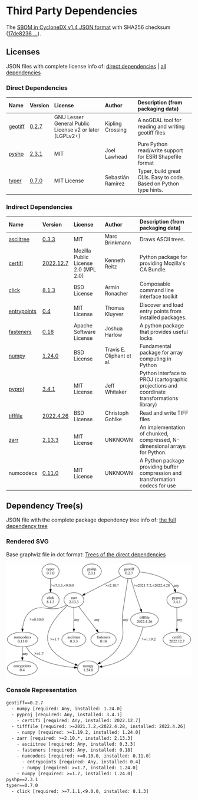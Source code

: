# Third Party Dependencies

<!--[[[fill sbom_sha256()]]]-->
The [SBOM in CycloneDX v1.4 JSON format](https://github.com/sthagen/pilli/blob/default/sbom.json) with SHA256 checksum ([17de8236 ...](https://raw.githubusercontent.com/sthagen/pilli/default/sbom.json.sha256 "sha256:17de8236c96c0bb109de47e56e33405ee9d4fae95692f2513bca14256766c1c3")).
<!--[[[end]]] (checksum: 55e20efbc1d163a402016aaab20c6d7c)-->
## Licenses 

JSON files with complete license info of: [direct dependencies](direct-dependency-licenses.json) | [all dependencies](all-dependency-licenses.json)

### Direct Dependencies

<!--[[[fill direct_dependencies_table()]]]-->
| Name                                                          | Version                                          | License                                                 | Author            | Description (from packaging data)                                  |
|:--------------------------------------------------------------|:-------------------------------------------------|:--------------------------------------------------------|:------------------|:-------------------------------------------------------------------|
| [geotiff](https://github.com/Open-Source-Agriculture/geotiff) | [0.2.7](https://pypi.org/project/geotiff/0.2.7/) | GNU Lesser General Public License v2 or later (LGPLv2+) | Kipling Crossing  | A noGDAL tool for reading and writing geotiff files                |
| [pyshp](https://github.com/GeospatialPython/pyshp)            | [2.3.1](https://pypi.org/project/pyshp/2.3.1/)   | MIT                                                     | Joel Lawhead      | Pure Python read/write support for ESRI Shapefile format           |
| [typer](https://github.com/tiangolo/typer)                    | [0.7.0](https://pypi.org/project/typer/0.7.0/)   | MIT License                                             | Sebastián Ramírez | Typer, build great CLIs. Easy to code. Based on Python type hints. |
<!--[[[end]]] (checksum: 53e0bff08dc8a28dfb2c7073b72bb8d9)-->

### Indirect Dependencies

<!--[[[fill indirect_dependencies_table()]]]-->
| Name                                                    | Version                                                   | License                              | Author                    | Description (from packaging data)                                                          |
|:--------------------------------------------------------|:----------------------------------------------------------|:-------------------------------------|:--------------------------|:-------------------------------------------------------------------------------------------|
| [asciitree](http://github.com/mbr/asciitree)            | [0.3.3](https://pypi.org/project/asciitree/0.3.3/)        | MIT                                  | Marc Brinkmann            | Draws ASCII trees.                                                                         |
| [certifi](https://github.com/certifi/python-certifi)    | [2022.12.7](https://pypi.org/project/certifi/2022.12.7/)  | Mozilla Public License 2.0 (MPL 2.0) | Kenneth Reitz             | Python package for providing Mozilla's CA Bundle.                                          |
| [click](https://palletsprojects.com/p/click/)           | [8.1.3](https://pypi.org/project/click/8.1.3/)            | BSD License                          | Armin Ronacher            | Composable command line interface toolkit                                                  |
| [entrypoints](https://github.com/takluyver/entrypoints) | [0.4](https://pypi.org/project/entrypoints/0.4/)          | MIT License                          | Thomas Kluyver            | Discover and load entry points from installed packages.                                    |
| [fasteners](https://github.com/harlowja/fasteners)      | [0.18](https://pypi.org/project/fasteners/0.18/)          | Apache Software License              | Joshua Harlow             | A python package that provides useful locks                                                |
| [numpy](https://www.numpy.org)                          | [1.24.0](https://pypi.org/project/numpy/1.24.0/)          | BSD License                          | Travis E. Oliphant et al. | Fundamental package for array computing in Python                                          |
| [pyproj](https://github.com/pyproj4/pyproj)             | [3.4.1](https://pypi.org/project/pyproj/3.4.1/)           | MIT License                          | Jeff Whitaker             | Python interface to PROJ (cartographic projections and coordinate transformations library) |
| [tifffile](https://www.lfd.uci.edu/~gohlke/)            | [2022.4.26](https://pypi.org/project/tifffile/2022.4.26/) | BSD License                          | Christoph Gohlke          | Read and write TIFF files                                                                  |
| [zarr](https://github.com/zarr-developers/zarr-python)  | [2.13.3](https://pypi.org/project/zarr/2.13.3/)           | MIT License                          | UNKNOWN                   | An implementation of chunked, compressed, N-dimensional arrays for Python.                 |
| numcodecs                                               | [0.11.0](https://pypi.org/project/numcodecs/0.11.0/)      | MIT License                          | UNKNOWN                   | A Python package providing buffer compression and transformation codecs for use            |
<!--[[[end]]] (checksum: 7948d4a8d4e45dea21924c8014fca1ae)-->

## Dependency Tree(s)

JSON file with the complete package dependency tree info of: [the full dependency tree](package-dependency-tree.json)

### Rendered SVG

Base graphviz file in dot format: [Trees of the direct dependencies](package-dependency-tree.dot.txt)

<img src="./package-dependency-tree.svg" alt="Trees of the direct dependencies" title="Trees of the direct dependencies"/>

### Console Representation

<!--[[[fill dependency_tree_console_text()]]]-->
````console
geotiff==0.2.7
  - numpy [required: Any, installed: 1.24.0]
  - pyproj [required: Any, installed: 3.4.1]
    - certifi [required: Any, installed: 2022.12.7]
  - tifffile [required: >=2021.7.2,<2022.4.28, installed: 2022.4.26]
    - numpy [required: >=1.19.2, installed: 1.24.0]
  - zarr [required: >=2.10.*, installed: 2.13.3]
    - asciitree [required: Any, installed: 0.3.3]
    - fasteners [required: Any, installed: 0.18]
    - numcodecs [required: >=0.10.0, installed: 0.11.0]
      - entrypoints [required: Any, installed: 0.4]
      - numpy [required: >=1.7, installed: 1.24.0]
    - numpy [required: >=1.7, installed: 1.24.0]
pyshp==2.3.1
typer==0.7.0
  - click [required: >=7.1.1,<9.0.0, installed: 8.1.3]
````
<!--[[[end]]] (checksum: 5a2d73d80a8c1c37f241f1f4cd4cd5b1)-->

